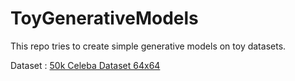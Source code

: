 # ToyGenerativeModels
This repo tries to create simple generative models on toy datasets. 

Dataset : [50k Celeba Dataset 64x64](https://www.kaggle.com/datasets/therealcyberlord/50k-celeba-dataset-64x64?resource=download)
